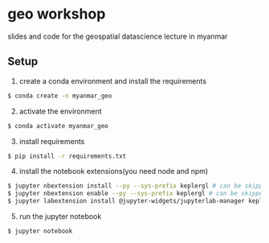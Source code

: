 # geo workshop

slides and code for the geospatial datascience lecture in myanmar

## Setup
1. create a conda environment and install the requirements
```sh
$ conda create -n myanmar_geo
```
2. activate the environment
```sh
$ conda activate myanmar_geo
```
3. install requirements
```sh
$ pip install -r requirements.txt
```
4. install the notebook extensions(you need node and npm)

```sh
$ jupyter nbextension install --py --sys-prefix keplergl # can be skipped for notebook 5.3 and above
$ jupyter nbextension enable --py --sys-prefix keplergl # can be skipped for notebook 5.3 and above
$ jupyter labextension install @jupyter-widgets/jupyterlab-manager keplergl-jupyter
```
5. run the jupyter notebook
```sh
$ jupyter notebook
```
